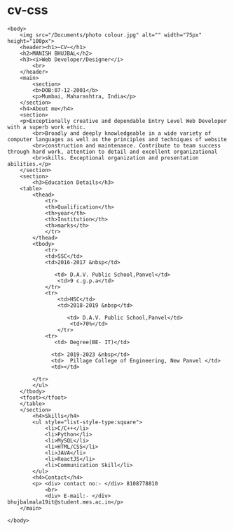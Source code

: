 # cv-css
<!DOCTYPE html>
<html lang="en">

<head>
    <meta charset="UTF-8" />
    <link rel="stylesheet" href="cv-css.css">
    <style>
        img {
  float: right;
  overflow: hidden;
}

header {
  background-color: lightblue;
}

header h1 {
  text-align: center;
  text-decoration: none;
  text-shadow: 3px 3px 4px black;
}

h4, main h3{
    text-decoration-line: underline;
}

body table,th,td,tr{
    border: 2px;
    border: black;
    border: solid;
    border-collapse: collapse;
    padding: 5px;
    border-spacing: 10px;
}

th{
    background-color: coral;
}

td{
    background-color: cornsilk;
}

body div{
    text-decoration-line: underline;
}
    </style>

    <body>
        <img src="/Documents/photo colour.jpg" alt="" width="75px" height="100px">
        <header><h1>~CV~</h1>
        <h2>MANISH BHUJBAL</h2>
        <h3><i>Web Developer/Designer</i>
            <br>
        </header>
        <main>
            <section>
            <b>DOB:07-12-2001</b>
            <p>Mumbai, Maharashtra, India</p>
        </section>
        <h4>About me</h4>
        <section>   
        <p>Exceptionally creative and dependable Entry Level Web Developer with a superb work ethic.
            <br>Broadly and deeply knowledgeable in a wide variety of computer languages as well as the principles and techniques of website
            <br>construction and maintenance. Contribute to team success through hard work, attention to detail and excellent organizational
            <br>skills. Exceptional organization and presentation abilities.</p>
        </section> 
        <section>
            <h3>Education Details</h3>
        <table>    
            <thead>
                <tr>
                <th>Qualification</th>
                <th>year</th>
                <th>Institution</th>
                <th>marks</th>
                </tr>
            </thead>
            <tbody>
                <tr>
                <td>SSC</td>
                <td>2016-2017 &nbsp</td>
                
                   <td> D.A.V. Public School,Panvel</td>
                    <td>9 c.g.p.a</td> 
                </tr>
                <tr>
                    <td>HSC</td>
                    <td>2018-2019 &nbsp</td>
                    
                       <td> D.A.V. Public School,Panvel</td>
                        <td>70%</td> 
                    </tr>
                <tr>
                   <td> Degree(BE- IT)</td>
                
                  <td> 2019-2023 &nbsp</td>
                  <td>  Pillage College of Engineering, New Panvel </td>
                  <td></td>
            
            </tr>
            </ul>
        </tbody>
        <tfoot></tfoot>
        </table>    
        </section>
            <h4>Skills</h4>
            <ul style="list-style-type:square">
                <li>C/C++</li>
                <li>Python</li>
                <li>MySQL</li>
                <li>HTML/CSS</li>
                <li>JAVA</li>
                <li>ReactJS</li>
                <li>Communication Skill</li>
            </ul>
            <h4>Contact</h4>
            <p> <div> contact no:- </div> 8108778810
                <br>
                <div> E-mail:- </div> bhujbalmala19it@student.mes.ac.in</p>
        </main>

    </body>
</head>

</html>
